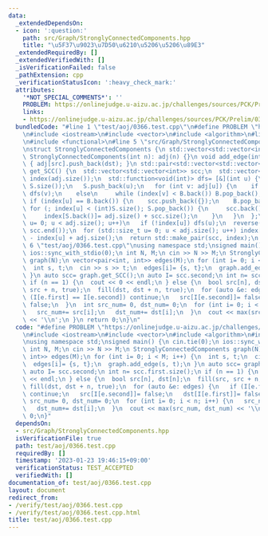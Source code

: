```yaml
---
data:
  _extendedDependsOn:
  - icon: ':question:'
    path: src/Graph/StronglyConnectedComponents.hpp
    title: "\u5F37\u9023\u7D50\u6210\u5206\u5206\u89E3"
  _extendedRequiredBy: []
  _extendedVerifiedWith: []
  _isVerificationFailed: false
  _pathExtension: cpp
  _verificationStatusIcon: ':heavy_check_mark:'
  attributes:
    '*NOT_SPECIAL_COMMENTS*': ''
    PROBLEM: https://onlinejudge.u-aizu.ac.jp/challenges/sources/PCK/Prelim/0366
    links:
    - https://onlinejudge.u-aizu.ac.jp/challenges/sources/PCK/Prelim/0366
  bundledCode: "#line 1 \"test/aoj/0366.test.cpp\"\n#define PROBLEM \"https://onlinejudge.u-aizu.ac.jp/challenges/sources/PCK/Prelim/0366\"\
    \n#include <iostream>\n#include <vector>\n#include <algorithm>\n#line 3 \"src/Graph/StronglyConnectedComponents.hpp\"\
    \n#include <functional>\n#line 5 \"src/Graph/StronglyConnectedComponents.hpp\"\
    \nstruct StronglyConnectedComponents {\n std::vector<std::vector<int>> adj;\n\
    \ StronglyConnectedComponents(int n): adj(n) {}\n void add_edge(int src, int dst)\
    \ { adj[src].push_back(dst); }\n std::pair<std::vector<std::vector<int>>, std::vector<int>>\
    \ get_SCC() {\n  std::vector<std::vector<int>> scc;\n  std::vector<int> S, B,\
    \ index(adj.size());\n  std::function<void(int)> dfs= [&](int u) {\n   B.push_back(index[u]=\
    \ S.size());\n   S.push_back(u);\n   for (int v: adj[u]) {\n    if (!index[v])\
    \ dfs(v);\n    else\n     while (index[v] < B.back()) B.pop_back();\n   }\n  \
    \ if (index[u] == B.back()) {\n    scc.push_back({});\n    B.pop_back();\n   \
    \ for (; index[u] < (int)S.size(); S.pop_back()) {\n     scc.back().push_back(S.back());\n\
    \     index[S.back()]= adj.size() + scc.size();\n    }\n   }\n  };\n  for (std::size_t\
    \ u= 0; u < adj.size(); u++)\n   if (!index[u]) dfs(u);\n  reverse(scc.begin(),\
    \ scc.end());\n  for (std::size_t u= 0; u < adj.size(); u++) index[u]= scc.size()\
    \ - index[u] + adj.size();\n  return std::make_pair(scc, index);\n }\n};\n#line\
    \ 6 \"test/aoj/0366.test.cpp\"\nusing namespace std;\nsigned main() {\n cin.tie(0);\n\
    \ ios::sync_with_stdio(0);\n int N, M;\n cin >> N >> M;\n StronglyConnectedComponents\
    \ graph(N);\n vector<pair<int, int>> edges(M);\n for (int i= 0; i < M; i++) {\n\
    \  int s, t;\n  cin >> s >> t;\n  edges[i]= {s, t};\n  graph.add_edge(s, t);\n\
    \ }\n auto scc= graph.get_SCC();\n auto I= scc.second;\n int n= scc.first.size();\n\
    \ if (n == 1) {\n  cout << 0 << endl;\n } else {\n  bool src[n], dst[n];\n  fill(src,\
    \ src + n, true);\n  fill(dst, dst + n, true);\n  for (auto &e: edges) {\n   if\
    \ (I[e.first] == I[e.second]) continue;\n   src[I[e.second]]= false;\n   dst[I[e.first]]=\
    \ false;\n  }\n  int src_num= 0, dst_num= 0;\n  for (int i= 0; i < n; i++) {\n\
    \   src_num+= src[i];\n   dst_num+= dst[i];\n  }\n  cout << max(src_num, dst_num)\
    \ << '\\n';\n }\n return 0;\n}\n"
  code: "#define PROBLEM \"https://onlinejudge.u-aizu.ac.jp/challenges/sources/PCK/Prelim/0366\"\
    \n#include <iostream>\n#include <vector>\n#include <algorithm>\n#include \"src/Graph/StronglyConnectedComponents.hpp\"\
    \nusing namespace std;\nsigned main() {\n cin.tie(0);\n ios::sync_with_stdio(0);\n\
    \ int N, M;\n cin >> N >> M;\n StronglyConnectedComponents graph(N);\n vector<pair<int,\
    \ int>> edges(M);\n for (int i= 0; i < M; i++) {\n  int s, t;\n  cin >> s >> t;\n\
    \  edges[i]= {s, t};\n  graph.add_edge(s, t);\n }\n auto scc= graph.get_SCC();\n\
    \ auto I= scc.second;\n int n= scc.first.size();\n if (n == 1) {\n  cout << 0\
    \ << endl;\n } else {\n  bool src[n], dst[n];\n  fill(src, src + n, true);\n \
    \ fill(dst, dst + n, true);\n  for (auto &e: edges) {\n   if (I[e.first] == I[e.second])\
    \ continue;\n   src[I[e.second]]= false;\n   dst[I[e.first]]= false;\n  }\n  int\
    \ src_num= 0, dst_num= 0;\n  for (int i= 0; i < n; i++) {\n   src_num+= src[i];\n\
    \   dst_num+= dst[i];\n  }\n  cout << max(src_num, dst_num) << '\\n';\n }\n return\
    \ 0;\n}"
  dependsOn:
  - src/Graph/StronglyConnectedComponents.hpp
  isVerificationFile: true
  path: test/aoj/0366.test.cpp
  requiredBy: []
  timestamp: '2023-01-23 19:46:15+09:00'
  verificationStatus: TEST_ACCEPTED
  verifiedWith: []
documentation_of: test/aoj/0366.test.cpp
layout: document
redirect_from:
- /verify/test/aoj/0366.test.cpp
- /verify/test/aoj/0366.test.cpp.html
title: test/aoj/0366.test.cpp
---
```

